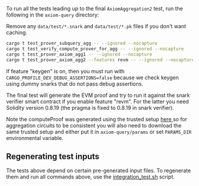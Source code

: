 To run all the tests leading up to the final `AxiomAggregation2` test, run the following in the `axiom-query` directory:

Remove any `data/test/*.snark` and `data/test/*.pk` files if you don't want caching.

```bash
cargo t test_prover_subquery_agg -- --ignored --nocapture
cargo t test_verify_compute_prover_for_agg -- --ignored --nocapture
cargo t test_prover_axiom_agg1 -- --ignored --nocapture
cargo t test_prover_axiom_agg2 --features revm -- --ignored --nocapture
```
If feature "keygen" is on, then you must run with `CARGO_PROFILE_DEV_DEBUG_ASSERTIONS=false` because we check keygen using dummy snarks  that do not pass debug assertions.

The final test will generate the EVM proof and try to run it against the snark verifier smart contract if you enable feature "revm". For the latter you need Solidity version 0.8.19 (the pragma is fixed to 0.8.19 in snark verifier).

Note the computeProof was generated using the trusted setup [here ](https://docs.axiom.xyz/docs/transparency-and-security/kzg-trusted-setup) so for aggregation circuits to be consistent you will also need to download the same trusted setup and either put it in `axiom-query/params` or set `PARAMS_DIR` environmental variable.

## Regenerating test inputs
The tests above depend on certain pre-generated input files. To regenerate them and run all commands above, use the [integration_test.sh](./integration_test.sh) script.
